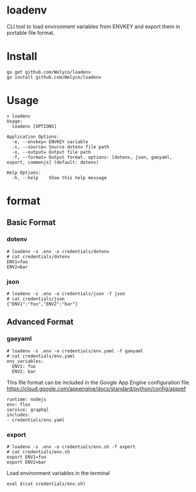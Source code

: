# loadenv

CLI tool to load environment variables from ENVKEY and export them in portable file format.

# Install

```
go get github.com/Welyco/loadenv
go install github.com/Welyco/loadenv
```

# Usage

```
> loadenv
Usage:
  loadenv [OPTIONS]

Application Options:
  -e, --envkey= ENVKEY variable
  -s, --source= Source dotenv file path
  -o, --output= Output file path
  -f, --format= Output format. options: [dotenv, json, gaeyaml, export, commonjs] (default: dotenv)

Help Options:
  -h, --help    Show this help message
```

# format

## Basic Format

### dotenv

```
# loadenv -s .env -o credentials/dotenv
# cat credentials/dotenv
ENV1=foo
ENV2=bar
```

### json

```
# loadenv -s .env -o credentials/json -f json
# cat credentials/json
{"ENV1":"foo","ENV2":"bar"}
```

## Advanced Format

### gaeyaml

```
# loadenv -s .env -o credentials/env.yaml -f gaeyaml
# cat credentials/env.yaml
env_variables:
  ENV1: foo
  ENV2: bar
```

This file format can be included in the Google App Engine configuration file.
https://cloud.google.com/appengine/docs/standard/python/config/appref

```
runtime: nodejs
env: flex
service: graphql
includes:
- credentials/env.yaml
```

### export

```
# loadenv -s .env -o credentials/env.sh -f export
# cat credentials/env.sh
export ENV1=foo
export ENV2=bar
```

Load environment variables in the terminal
```
eval $(cat credentials/env.sh)
```
